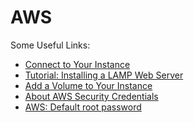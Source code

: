AWS
===

Some Useful Links:
*   [Connect to Your Instance](http://docs.aws.amazon.com/AWSEC2/latest/UserGuide/ec2-connect-to-instance-linux.html#using-putty)
*   [Tutorial: Installing a LAMP Web Server](http://docs.aws.amazon.com/AWSEC2/latest/UserGuide/install-LAMP.html)
*   [Add a Volume to Your Instance](http://docs.aws.amazon.com/AWSEC2/latest/UserGuide/ec2-add-volume-to-instance.html)
*   [About AWS Security Credentials](http://docs.aws.amazon.com/AWSSecurityCredentials/1.0/AboutAWSCredentials.html)
*   [AWS: Default root password](http://imperialwicket.com/aws-default-root-password)

